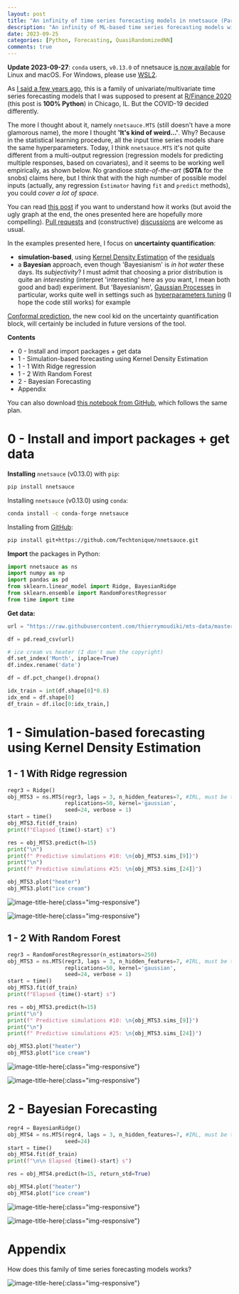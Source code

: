 ```yaml
---
layout: post
title: "An infinity of time series forecasting models in nnetsauce (Part 2 with uncertainty quantification)"
description: "An infinity of ML-based time series forecasting models with uncertainty quantification"
date: 2023-09-25
categories: [Python, Forecasting, QuasiRandomizedNN]
comments: true
---
```


**Update 2023-09-27**: `conda` users, `v0.13.0` of nnetsauce [is now available](https://github.com/conda-forge/nnetsauce-feedstock/releases/tag/v0.13.0) for Linux and macOS. For Windows, please use [WSL2](https://t.co/SIS6KsPQ0I).

As [I said a few years ago](https://thierrymoudiki.github.io/blog/2021/03/06/python/r/quasirandomizednn/nnetsauce-mts), this is a family of univariate/multivariate time series forecasting models that I was supposed to present at [R/Finance 2020](https://www.rinfinance.com/) (this post is **100% Python**) in Chicago, IL. But the COVID-19 decided differently. 

The more I thought about it, namely `nnetsauce.MTS` (still doesn't have a more glamorous name), the more I thought **'It's kind of weird...'**. Why? Because in the statistical learning procedure, all the input time series models share the same hyperparameters. Today, I think `nnetsauce.MTS` it's not quite different from a multi-output regression (regression models for predicting multiple responses, based on covariates), and it seems to be working well empirically, as shown below. No grandiose _state-of-the-art_ (**SOTA** for the snobs) claims here, but I think that with the high number of possible model inputs (actually, any regression `Estimator` having `fit` and `predict` methods), you could _cover a lot of space_.

You can read [this post](https://thierrymoudiki.github.io/blog/2021/03/06/python/r/quasirandomizednn/nnetsauce-mts) if you want to understand how it works (but avoid the ugly graph at the end, the ones presented here are hopefully more compelling). [Pull requests](https://github.com/Techtonique/nnetsauce/pulls) and (constructive) [discussions](https://github.com/Techtonique/nnetsauce/discussions) are welcome as usual. 

In the examples presented here, I focus on **uncertainty quantification**: 

- **simulation-based**, using [Kernel Density Estimation](https://en.wikipedia.org/wiki/Kernel_density_estimation) of the [residuals](https://en.wikipedia.org/wiki/Errors_and_residuals)
- a **Bayesian** approach, even though 'Bayesianism' is _in hot water_ these days. Its _subjectivity_? I must admit that choosing a prior distribution is quite an _interesting_ (interpret 'interesting' here as you want, I mean both good and bad) experiment. But 'Bayesianism', [Gaussian Processes](http://gaussianprocess.org/gpml/) in particular, works quite well in settings such as [hyperparameters tuning](https://thierrymoudiki.github.io/blog/2021/04/16/python/misc/gpopt) (I hope the code still works) for example 

[Conformal prediction](https://thierrymoudiki.github.io/blog/2022/10/05/python/explainableml/interpretation-and-PI-for-BCN), the new cool kid on the uncertainty quantification block, will certainly be included in future versions of the tool.  

**Contents**

- 0 - Install and import packages + get data
- 1 - Simulation-based forecasting using Kernel Density Estimation
- 1 - 1 With Ridge regression
- 1 - 2 With Random Forest
- 2 - Bayesian Forecasting
- Appendix

You can also download [this notebook from GitHub](https://github.com/Techtonique/nnetsauce/blob/master/nnetsauce/demo/thierrymoudiki_250923_nnetsauce_mts_plots.ipynb), which follows the same plan.

# 0 - Install and import packages + get data

**Installing** `nnetsauce` (v0.13.0) with `pip`: 

```bash
pip install nnetsauce
```

Installing `nnetsauce` (v0.13.0) using `conda`:

```bash
conda install -c conda-forge nnetsauce 
```

Installing from [GitHub](https://github.com/Techtonique/nnetsauce):

```bash
pip install git+https://github.com/Techtonique/nnetsauce.git
```

**Import** the packages in Python:

```python
import nnetsauce as ns
import numpy as np
import pandas as pd
from sklearn.linear_model import Ridge, BayesianRidge
from sklearn.ensemble import RandomForestRegressor
from time import time
```

**Get data:**

```python
url = "https://raw.githubusercontent.com/thierrymoudiki/mts-data/master/heater-ice-cream/ice_cream_vs_heater.csv"

df = pd.read_csv(url)

# ice cream vs heater (I don't own the copyright)
df.set_index('Month', inplace=True) 
df.index.rename('date')

df = df.pct_change().dropna()

idx_train = int(df.shape[0]*0.8)
idx_end = df.shape[0]
df_train = df.iloc[0:idx_train,]
```

# 1 - Simulation-based forecasting using Kernel Density Estimation

## 1 - 1 With Ridge regression

```python
regr3 = Ridge()
obj_MTS3 = ns.MTS(regr3, lags = 3, n_hidden_features=7, #IRL, must be tuned
                  replications=50, kernel='gaussian',
                  seed=24, verbose = 1)
start = time()
obj_MTS3.fit(df_train)
print(f"Elapsed {time()-start} s")
```

```python
res = obj_MTS3.predict(h=15)
print("\n")
print(f" Predictive simulations #10: \n{obj_MTS3.sims_[9]}")
print("\n")
print(f" Predictive simulations #25: \n{obj_MTS3.sims_[24]}")
```

```python
obj_MTS3.plot("heater")
obj_MTS3.plot("ice cream")
```

![image-title-here]({{base}}/images/2023-09-25/2023-09-25-image1.png){:class="img-responsive"}

![image-title-here]({{base}}/images/2023-09-25/2023-09-25-image2.png){:class="img-responsive"}

## 1 - 2 With Random Forest

```python
regr3 = RandomForestRegressor(n_estimators=250)
obj_MTS3 = ns.MTS(regr3, lags = 3, n_hidden_features=7, #IRL, must be tuned
                  replications=50, kernel='gaussian',
                  seed=24, verbose = 1)
start = time()
obj_MTS3.fit(df_train)
print(f"Elapsed {time()-start} s")
```

```python
res = obj_MTS3.predict(h=15)
print("\n")
print(f" Predictive simulations #10: \n{obj_MTS3.sims_[9]}")
print("\n")
print(f" Predictive simulations #25: \n{obj_MTS3.sims_[24]}")
```

```python
obj_MTS3.plot("heater")
obj_MTS3.plot("ice cream")
```

![image-title-here]({{base}}/images/2023-09-25/2023-09-25-image3.png){:class="img-responsive"}

![image-title-here]({{base}}/images/2023-09-25/2023-09-25-image4.png){:class="img-responsive"}


# 2 - Bayesian Forecasting

```python
regr4 = BayesianRidge()
obj_MTS4 = ns.MTS(regr4, lags = 3, n_hidden_features=7, #IRL, must be tuned
                  seed=24)
start = time()
obj_MTS4.fit(df_train)
print(f"\n\n Elapsed {time()-start} s")
```

```python
res = obj_MTS4.predict(h=15, return_std=True)
```

```python
obj_MTS4.plot("heater")
obj_MTS4.plot("ice cream")
```

![image-title-here]({{base}}/images/2023-09-25/2023-09-25-image5.png){:class="img-responsive"}

![image-title-here]({{base}}/images/2023-09-25/2023-09-25-image6.png){:class="img-responsive"}


# Appendix 

How does this family of time series forecasting models works? 

![image-title-here]({{base}}/images/2021-03-06/2021-03-06-image1.png){:class="img-responsive"}
